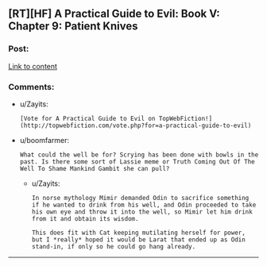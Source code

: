 ## [RT][HF] A Practical Guide to Evil: Book V: Chapter 9: Patient Knives

### Post:

[Link to content](https://practicalguidetoevil.wordpress.com/2019/02/04/chapter-9-patient-knives/)

### Comments:

- u/Zayits:
  ```
  [Vote for A Practical Guide to Evil on TopWebFiction!](http://topwebfiction.com/vote.php?for=a-practical-guide-to-evil)
  ```

- u/boomfarmer:
  ```
  What could the well be for? Scrying has been done with bowls in the past. Is there some sort of Lassie meme or Truth Coming Out Of The Well To Shame Mankind Gambit she can pull?
  ```

  - u/Zayits:
    ```
    In norse mythology Mimir demanded Odin to sacrifice something if he wanted to drink from his well, and Odin proceeded to take his own eye and throw it into the well, so Mimir let him drink from it and obtain its wisdom.

    This does fit with Cat keeping mutilating herself for power, but I *really* hoped it would be Larat that ended up as Odin stand-in, if only so he could go hang already.
    ```

---

